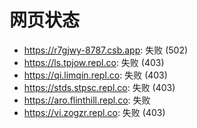 # 网页状态
- https://r7gjwy-8787.csb.app: 失败 (502)
- https://ls.tpjow.repl.co: 失败 (403)
- https://qi.limqin.repl.co: 失败 (403)
- https://stds.stpsc.repl.co: 失败 (403)
- https://aro.flinthill.repl.co: 失败
- https://vi.zogzr.repl.co: 失败 (403)
